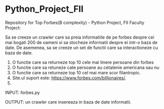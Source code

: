 # Python_Project_FII
Repository for Top Forbes(B complexity) - Python Project, FII
Faculty Project:

Sa se creeze un crawler care sa preia informatiile de pe forbes despre cei mai bogati 200 de
oameni si sa stocheze informatii despre ei intr-o baza de date. De asemenea, sa se creeze
un set de functii care sa interactioneze cu baza de date.
1. O functie care sa returneze top 10 cele mai tinere persoane din forbes
2. O functie care sa retuneze cate persoane au cetatenie americana sau nu
3. O functie care sa returneze top 10 cel mai mare scor filantropic.
4. Site.ul suport este: https://www.forbes.com/billionaires/.
5. 
INPUT: forbes.py

OUTPUT: un crawler care insereaza in baza de date informatii.

